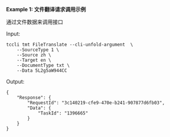 **Example 1: 文件翻译请求调用示例**

通过文件数据来调用接口

Input: 

```
tccli tmt FileTranslate --cli-unfold-argument  \
    --SourceType 1 \
    --Source zh \
    --Target en \
    --DocumentType txt \
    --Data 5L2g5aW944CC
```

Output: 
```
{
    "Response": {
        "RequestId": "3c140219-cfe9-470e-b241-907877d6fb03",
        "Data": {
            "TaskId": "1396665"
        }
    }
}
```

